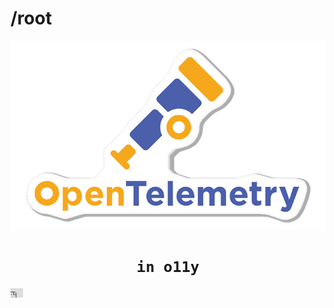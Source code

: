 # /root

![otel](assets/otel.png)

<h1 align="center" style="">
  <code> in o11y </code>
</h1>


<iframe width="20" height="15" src="https://www.youtube.com/embed/ldFiSOFQsSs" 
title="YouTube video player" frameborder="0"></iframe>
